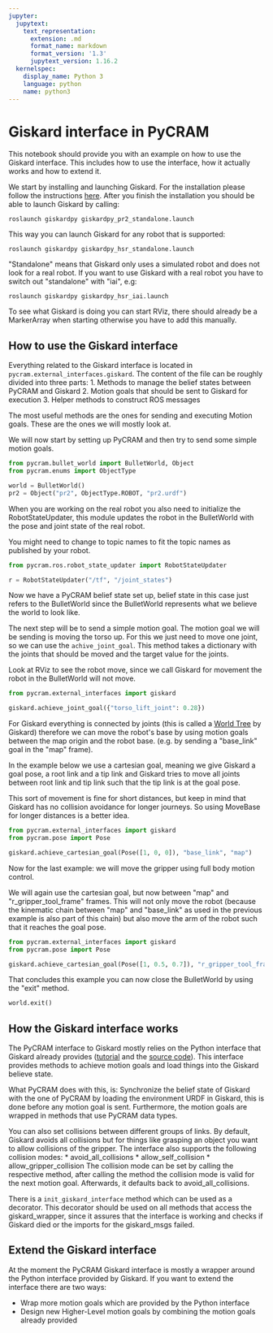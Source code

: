```yaml
---
jupyter:
  jupytext:
    text_representation:
      extension: .md
      format_name: markdown
      format_version: '1.3'
      jupytext_version: 1.16.2
  kernelspec:
    display_name: Python 3
    language: python
    name: python3
---
```


# Giskard interface in PyCRAM
This notebook should provide you with an example on how to use the Giskard interface. This includes how to use the interface, how it actually works and how to extend it. 

We start by installing and launching Giskard. For the installation please follow the instructions [here](https://github.com/SemRoCo/giskardpy).
After you finish the installation you should be able to launch Giskard by calling: 
```
roslaunch giskardpy giskardpy_pr2_standalone.launch
```

This way you can launch Giskard for any robot that is supported:
```
roslaunch giskardpy giskardpy_hsr_standalone.launch
```
"Standalone" means that Giskard only uses a simulated robot and does not look for a real robot. If you want to use Giskard with a real robot you have to switch out "standalone" with "iai", e.g:
```
roslaunch giskardpy giskardpy_hsr_iai.launch
```

To see what Giskard is doing you can start RViz, there should already be a MarkerArray when starting otherwise you have to add this manually.


## How to use the Giskard interface 
Everything related to the Giskard interface is located in ```pycram.external_interfaces.giskard```. 
The content of the file can be roughly divided into three parts:
    1. Methods to manage the belief states between PyCRAM and Giskard
    2. Motion goals that should be sent to Giskard for execution 
    3. Helper methods to construct ROS messages
    
The most useful methods are the ones for sending and executing Motion goals. These are the ones we will mostly look at.

We will now start by setting up PyCRAM and then try to send some simple motion goals.

```python
from pycram.bullet_world import BulletWorld, Object
from pycram.enums import ObjectType

world = BulletWorld()
pr2 = Object("pr2", ObjectType.ROBOT, "pr2.urdf")
```

When you are working on the real robot you also need to initialize the RobotStateUpdater, this module updates the robot in the BulletWorld with the pose and joint state of the real robot. 

You might need to change to topic names to fit the topic names as published by your robot. 

```python
from pycram.ros.robot_state_updater import RobotStateUpdater

r = RobotStateUpdater("/tf", "/joint_states")
```

Now we have a PyCRAM belief state set up, belief state in this case just refers to the BulletWorld since the BulletWorld represents what we believe the world to look like. 

The next step will be to send a simple motion goal. The motion goal we will be sending is moving the torso up. For this we just need to move one joint, so we can use the ```achive_joint_goal```. This method takes a dictionary with the joints that should be moved and the target value for the joints. 

Look at RViz to see the robot move, since we call Giskard for movement the robot in the BulletWorld will not move.

```python
from pycram.external_interfaces import giskard

giskard.achieve_joint_goal({"torso_lift_joint": 0.28})
```

For Giskard everything is connected by joints (this is called a [World Tree](https://github.com/SemRoCo/giskardpy/wiki/World-Tree) by Giskard) therefore we can move the robot's base by using motion goals between the map origin and the robot base. (e.g. by sending a "base_link" goal in the "map" frame).

In the example below we use a cartesian goal, meaning we give Giskard a goal pose, a root link and a tip link and Giskard tries to move all joints between root link and tip link such that the tip link is at the goal pose.

This sort of movement is fine for short distances, but keep in mind that Giskard has no collision avoidance for longer journeys. So using MoveBase for longer distances is a better idea.

```python
from pycram.external_interfaces import giskard
from pycram.pose import Pose

giskard.achieve_cartesian_goal(Pose([1, 0, 0]), "base_link", "map")
```

Now for the last example: we will move the gripper using full body motion control. 

We will again use the cartesian goal, but now between "map" and "r_gripper_tool_frame" frames. This will not only move the robot (because the kinematic chain between "map" and "base_link" as used in the previous example is also part of this chain) but also move the arm of the robot such that it reaches the goal pose.

```python
from pycram.external_interfaces import giskard
from pycram.pose import Pose

giskard.achieve_cartesian_goal(Pose([1, 0.5, 0.7]), "r_gripper_tool_frame", "map")
```

That concludes this example you can now close the BulletWorld by using the "exit" method.

```python
world.exit()
```

## How the Giskard interface works 
The PyCRAM interface to Giskard mostly relies on the Python interface that Giskard already provides ([tutorial](https://github.com/SemRoCo/giskardpy/wiki/Python-Interface) and the [source code](https://github.com/SemRoCo/giskardpy/blob/master/src/giskardpy/python_interface.py)). This interface provides methods to achieve motion goals and load things into the Giskard believe state. 

What PyCRAM does with this, is: Synchronize the belief state of Giskard with the one of PyCRAM by loading the environment URDF in Giskard, this is done before any motion goal is sent. Furthermore, the motion goals are wrapped in methods that use PyCRAM data types. 

You can also set collisions between different groups of links. By default, Giskard avoids all collisions but for things like grasping an object you want to allow collisions of the gripper. The interface also supports the following collision modes:
    * avoid_all_collisions
    * allow_self_collision
    * allow_gripper_collision
The collision mode can be set by calling the respective method, after calling the method the collision mode is valid for the next motion goal. Afterwards, it defaults back to avoid_all_collisions.

There is a ```init_giskard_interface``` method which can be used as a decorator. This decorator should be used on all methods that access the giskard_wrapper, since it assures that the interface is working and checks if Giskard died or the imports for the giskard_msgs failed. 


## Extend the Giskard interface
At the moment the PyCRAM Giskard interface is mostly a wrapper around the Python interface provided by Giskard. If you want to extend the interface there are two ways:
   * Wrap more motion goals which are provided by the Python interface 
   * Design new Higher-Level motion goals by combining the motion goals already provided
